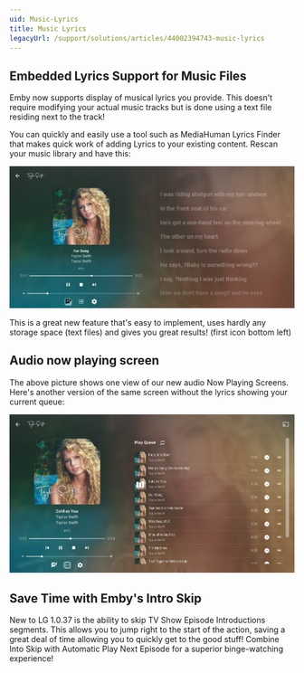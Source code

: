 ```yaml
---
uid: Music-Lyrics
title: Music Lyrics
legacyUrl: /support/solutions/articles/44002394743-music-lyrics
---
```


## Embedded Lyrics Support for Music Files

Emby now supports display of musical lyrics you provide.  This doesn't require modifying your actual music tracks but is done using a text file residing next to the track!


You can quickly and easily use a tool such as MediaHuman Lyrics Finder that makes quick work of adding Lyrics to your existing content.  Rescan your music library and have this:

![Music Lyrics1](images/server/music_lyrics1.png)

This is a great new feature that's easy to implement, uses hardly any storage space (text files) and gives you great results! (first icon bottom left)

 
## Audio now playing screen

The above picture shows one view of our new audio Now Playing Screens. Here's another version of the same screen without the lyrics showing your current queue:

![Music Lyrics2](images/server/music_lyrics2.png)


## Save Time with Emby's Intro Skip

New to LG 1.0.37 is the ability to skip TV Show Episode Introductions segments. This allows you to jump right to the start of the action, saving a great deal of time allowing you to quickly get to the good stuff! Combine Into Skip with Automatic Play Next Episode for a superior binge-watching experience!

